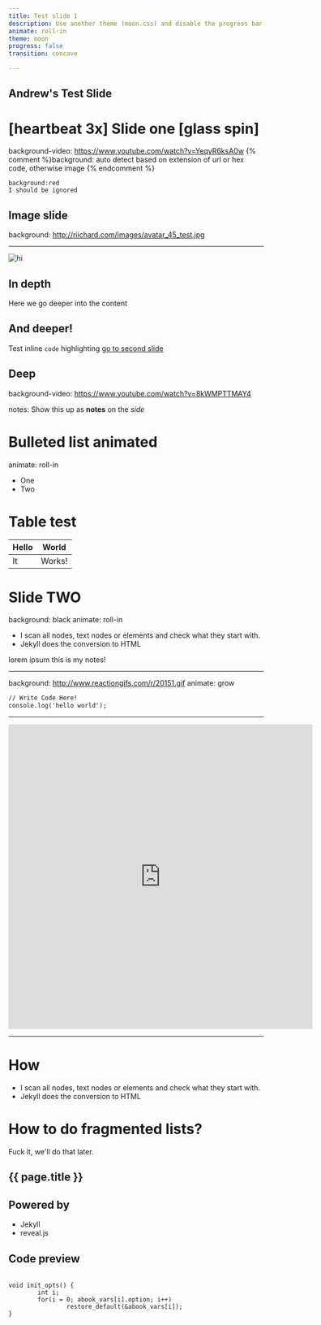 ```yaml
---
title: Test slide 1
description: Use another theme (moon.css) and disable the progress bar at the bottom 
animate: roll-in
theme: moon
progress: false
transition: concave

---
```


## Andrew's Test Slide

# [heartbeat 3x] Slide one [glass spin] 
background-video: https://www.youtube.com/watch?v=YeqyR6ksA0w 
{% comment %}background: auto detect based on extension of url or hex code, otherwise image {% endcomment %}

```
background:red
I should be ignored
```

## Image slide
background: http://riichard.com/images/avatar_45_test.jpg

---

![hi](http://riichard.com/images/avatar_45.jpg)

## In depth
Here we go deeper into the content

## And deeper!
Test inline `code` highlighting
[go to second slide](#/2)

## Deep

background-video: https://www.youtube.com/watch?v=8kWMPTTMAY4

notes: Show this up as __notes__ on the _side_

# Bulleted list __animated__
animate: roll-in

- One
- Two

# Table test

| Hello | World |
| --- | --- |
| It | Works! |

#  Slide TWO
background: black
animate: roll-in


- I scan all nodes, text nodes or elements and check what they start with.
- Jekyll does the conversion to HTML

<aside class="notes">
  lorem ipsum this is my notes!
</aside>

---

background: http://www.reactiongifs.com/r/20151.gif
animate: grow 

```markdown
// Write Code Here!
console.log('hello world');
```

---

<iframe src="https://vine.co/v/MvtwlhqjqBz/embed/simple" width="600"
height="600" frameborder="0"></iframe><script
src="https://platform.vine.co/static/scripts/embed.js"></script>

---


# How
- I scan all nodes, text nodes or elements and check what they start with.
- Jekyll does the conversion to HTML

# How to do fragmented lists?
Fuck it, we'll do that later. 


<!--
1st slide
-->
<section>
  <h1>{{ page.title }}</h1>
</section>

<!--
2nd slide
-->
<section>
  <h2>Powered by</h2>
  <ul>
    <li class="fragment">Jekyll</li>
    <li class="fragment">reveal.js</li>
  </ul>
</section>

<!--
3rd slide with sample syntax highlighting
-->
<section>
  <h2>Code preview</h2>
  <pre>
    <code contententeditable>
void init_opts() {
        int i;
        for(i = 0; abook_vars[i].option; i++)
                restore_default(&abook_vars[i]);
}
    </code>
  </pre>
</section>
